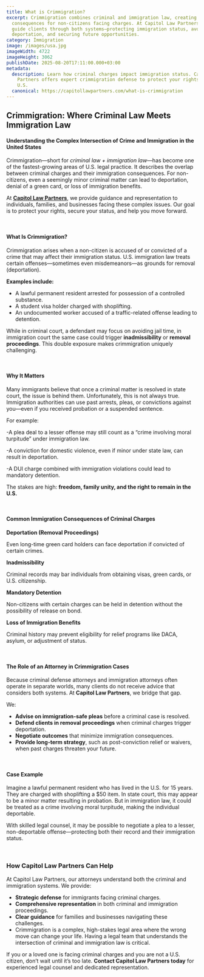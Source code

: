 ```yaml
---
title: What is Crimmigration?
excerpt: Crimmigration combines criminal and immigration law, creating serious
  consequences for non-citizens facing charges. At Capitol Law Partners, we
  guide clients through both systems—protecting immigration status, avoiding
  deportation, and securing future opportunities.
category: İmmigration
image: /images/usa.jpg
imageWidth: 4722
imageHeight: 3062
publishDate: 2025-08-20T17:11:00.000+03:00
metadata:
  description: Learn how criminal charges impact immigration status. Capitol Law
    Partners offers expert crimmigration defense to protect your rights in the
    U.S.
  canonical: https://capitollawpartners.com/what-is-crimmigration
---
```

## **Crimmigration: Where Criminal Law Meets Immigration Law** 

#### **Understanding the Complex Intersection of Crime and Immigration in the United States** 

Crimmigration—short for *criminal law + immigration law*—has become one of the fastest-growing areas of U.S. legal practice. It describes the overlap between criminal charges and their immigration consequences. For non-citizens, even a seemingly minor criminal matter can lead to deportation, denial of a green card, or loss of immigration benefits. 

At **[Capitol Law Partners](https://capitollawpartners.com/)**, we provide guidance and representation to individuals, families, and businesses facing these complex issues. Our goal is to protect your rights, secure your status, and help you move forward. 

 

#### **What Is Crimmigration?** 

Crimmigration arises when a non-citizen is accused of or convicted of a crime that may affect their immigration status. U.S. immigration law treats certain offenses—sometimes even misdemeanors—as grounds for removal (deportation). 

**Examples include:** 

* A lawful permanent resident arrested for possession of a controlled substance. 
* A student visa holder charged with shoplifting. 
* An undocumented worker accused of a traffic-related offense leading to detention. 

While in criminal court, a defendant may focus on avoiding jail time, in immigration court the same case could trigger **inadmissibility** or **removal proceedings**. This double exposure makes crimmigration uniquely challenging. 

 

#### **Why It Matters** 

Many immigrants believe that once a criminal matter is resolved in state court, the issue is behind them. Unfortunately, this is not always true. Immigration authorities can use past arrests, pleas, or convictions against you—even if you received probation or a suspended sentence. 

For example: 

\-A plea deal to a lesser offense may still count as a “crime involving moral turpitude” under immigration law. 

\-A conviction for domestic violence, even if minor under state law, can result in deportation. 

\-A DUI charge combined with immigration violations could lead to mandatory detention. 

The stakes are high: **freedom, family unity, and the right to remain in the U.S.** 

 

#### **Common Immigration Consequences of Criminal Charges** 

**Deportation (Removal Proceedings)** 

 Even long-time green card holders can face deportation if convicted of certain crimes. 

**Inadmissibility** 

 Criminal records may bar individuals from obtaining visas, green cards, or U.S. citizenship. 

**Mandatory Detention** 

 Non-citizens with certain charges can be held in detention without the possibility of release on bond. 

**Loss of Immigration Benefits** 

 Criminal history may prevent eligibility for relief programs like DACA, asylum, or adjustment of status. 

 

#### **The Role of an Attorney in Crimmigration Cases** 

Because criminal defense attorneys and immigration attorneys often operate in separate worlds, many clients do not receive advice that considers both systems. At **Capitol Law Partners**, we bridge that gap. 

We: 

* **Advise on immigration-safe pleas** before a criminal case is resolved. 
* **Defend clients in removal proceedings** when criminal charges trigger deportation. 
* **Negotiate outcomes** that minimize immigration consequences. 
* **Provide long-term strategy**, such as post-conviction relief or waivers, when past charges threaten your future. 

 

#### **Case Example** 

Imagine a lawful permanent resident who has lived in the U.S. for 15 years. They are charged with shoplifting a $50 item. In state court, this may appear to be a minor matter resulting in probation. But in immigration law, it could be treated as a crime involving moral turpitude, making the individual deportable. 

With skilled legal counsel, it may be possible to negotiate a plea to a lesser, non-deportable offense—protecting both their record and their immigration status. 

 

### **How Capitol Law Partners Can Help** 

At Capitol Law Partners, our attorneys understand both the criminal and immigration systems. We provide: 

* **Strategic defense** for immigrants facing criminal charges. 
* **Comprehensive representation** in both criminal and immigration proceedings. 
* **Clear guidance** for families and businesses navigating these challenges. 
* Crimmigration is a complex, high-stakes legal area where the wrong move can change your life. Having a legal team that understands the intersection of criminal and immigration law is critical. 

If you or a loved one is facing criminal charges and you are not a U.S. citizen, don’t wait until it’s too late. **Contact Capitol Law Partners today** for experienced legal counsel and dedicated representation.
